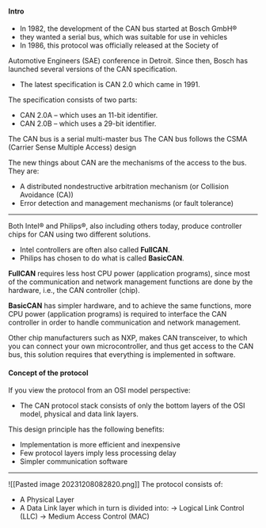 #### Intro
* In 1982, the development of the CAN bus started at Bosch GmbH®
* they wanted a serial bus, which was suitable for use in vehicles
* In 1986, this protocol was officially released at the Society of

Automotive Engineers (SAE) conference in Detroit.
Since then, Bosch has launched several versions of the CAN specification.
* The latest specification is CAN 2.0 which came in 1991.

The specification consists of two parts:
* CAN 2.0A – which uses an 11-bit identifier.
* CAN 2.0B – which uses a 29-bit identifier.

The CAN bus is a serial multi-master bus
The CAN bus follows the CSMA (Carrier Sense Multiple Access) design

The new things about CAN are the mechanisms of the access to the
bus. They are:
* A distributed nondestructive arbitration mechanism (or Collision Avoidance (CA))
* Error detection and management mechanisms (or fault tolerance)

***
Both Intel® and Philips®, also including others today, produce controller chips
for CAN using two different solutions.
* Intel controllers are often also called **FullCAN**.
* Philips has chosen to do what is called **BasicCAN**.

**FullCAN** requires less host CPU power (application programs), since most of the communication and network management functions are done by the hardware, i.e., the CAN controller (chip).

**BasicCAN** has simpler hardware, and to achieve the same functions, more CPU power (application programs) is required to interface the CAN controller in order to handle communication and network management.

Other chip manufacturers such as NXP, makes CAN transceiver, to which you can connect your own microcontroller, and thus get access to the CAN bus, this solution requires that everything is implemented in software.


#### Concept of the protocol
If you view the protocol from an OSI model perspective:
* The CAN protocol stack consists of only the bottom layers
of the OSI model, physical and data link layers.

This design principle has the following benefits:
* Implementation is more efficient and inexpensive
* Few protocol layers imply less processing delay
* Simpler communication software
***

![[Pasted image 20231208082820.png]]
The protocol consists of:
* A Physical Layer
* A Data Link layer which in turn is divided into:
		→ Logical Link Control (LLC)
		→ Medium Access Control (MAC)

